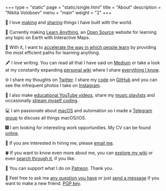 +++
type = "static"
page = "static/single.html"
title = "About"
description = "Nikita Voloboev"
menu = "main"
weight = "2"
+++

👋 I love [making](https://nikitavoloboev.xyz/projects/) and [sharing](https://wiki.nikitavoloboev.xyz/sharing/sharing.html) things I have built with the world.

🔭 Currently making [Learn Anything](https://learn-anything.xyz), an [Open Source](https://github.com/learn-anything/learn-anything) website for learning any topic on Earth with Interactive Maps.

🚀 With it, I want to [accelerate the way in which people learn](https://github.com/learn-anything/learn-anything/wiki/White-Paper) by providing the most efficient paths for learning anything.

🖋 I love writing. You can read all that I have said on [Medium](https://medium.com/@NikitaVoloboev) or take a look at my constantly expanding [personal wiki](https://wiki.nikitavoloboev.xyz) where I share [everything I know](https://wiki.nikitavoloboev.xyz/sharing/everything-I-know.html).

🌐 I share my thoughts on [Twitter](https://twitter.com/nikitavoloboev). I share my [code](https://wiki.nikitavoloboev.xyz/sharing/my-github.html) on [GitHub](https://github.com/nikitavoloboev) and you can see the infrequent photos I take on [Instagram](https://www.instagram.com/nikitavoloboev).

🎥 I also make [educational YouTube videos](https://www.youtube.com/channel/UCEKqrUfr_FMKIO9XSJS4vDw), share my [music playlists](https://wiki.nikitavoloboev.xyz/music/music-playlists.html) and occasionally [stream myself coding](https://twitch.tv/nikitavoloboev).

💻 I am passionate about [macOS](https://github.com/nikitavoloboev/my-mac-os#readme) and automation so I made a [Telegram group](https://t.me/macOSautomation) to discuss all things macOS/iOS.

🎆 I am looking for interesting work opportunities. My CV can be found [online](https://www.linkedin.com/in/nikitavoloboev).

📧 If you are interested in hiring me, please [email me](mailto:nikita.voloboev@icloud.com).

🍀 If you want to know even more about me, you can [explore my wiki](https://wiki.nikitavoloboev.xyz) or even [search through it](https://github.com/nikitavoloboev/alfred-my-mind), if you like.

💛 You can support what I do on [Patreon](http://patreon.com/nikitavoloboev). Thank you.

💬 Feel free to ask me [any question you have](https://github.com/nikitavoloboev/ama#readme) or just [send a message](mailto:nikita.voloboev@icloud.com) if you want to make a new friend. [PGP key](https://keybase.io/nikitavoloboev).